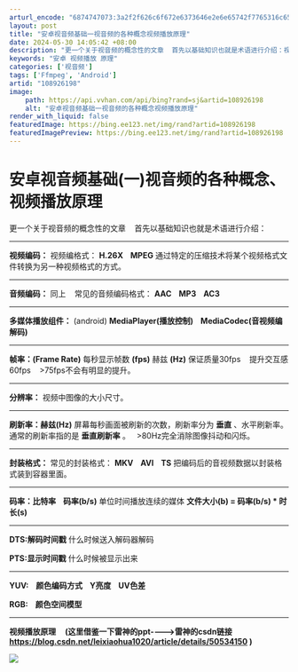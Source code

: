 ```yaml
---
arturl_encode: "6874747073:3a2f2f626c6f672e6373646e2e6e65742f7765316c6573732f:61727469636c652f64657461696c732f313038393236313938"
layout: post
title: "安卓视音频基础一视音频的各种概念视频播放原理"
date: 2024-05-30 14:05:42 +08:00
description: "更一个关于视音频的概念性的文章  首先以基础知识也就是术语进行介绍：视频编码：视频编格式：H.26X"
keywords: "安卓 视频播放 原理"
categories: ['视音频']
tags: ['Ffmpeg', 'Android']
artid: "108926198"
image:
    path: https://api.vvhan.com/api/bing?rand=sj&artid=108926198
    alt: "安卓视音频基础一视音频的各种概念视频播放原理"
render_with_liquid: false
featuredImage: https://bing.ee123.net/img/rand?artid=108926198
featuredImagePreview: https://bing.ee123.net/img/rand?artid=108926198
---
```


# 安卓视音频基础(一)视音频的各种概念、视频播放原理

更一个关于视音频的概念性的文章    首先以基础知识也就是术语进行介绍：

---

**视频编码：**
视频编格式：
**H.26X    MPEG**
通过特定的压缩技术将某个视频格式文件转换为另一种视频格式的方式。

---

**音频编码：**
同上    常见的音频编码格式：
**AAC    MP3    AC3**

---

**多媒体播放组件：**
(android)
**MediaPlayer(播放控制)    MediaCodec(音视频编解码)**

---

**帧率：(Frame Rate)**
每秒显示帧数
**(fps)**
赫兹
**(Hz)**
保证质量30fps    提升交互感60fps    >75fps不会有明显的提升。

---

**分辨率：**
视频中图像的大小尺寸。

---

**刷新率：赫兹(Hz)**
屏幕每秒画面被刷新的次数，刷新率分为
**垂直**
、水平刷新率。通常的刷新率指的是
**垂直刷新率**
。   >80Hz完全消除图像抖动和闪烁。

---

**封装格式：**
常见的封装格式：
**MKV    AVI    TS**
把编码后的音视频数据以封装格式装到容器里面。

---

**码率：比特率    码率(b/s)**
单位时间播放连续的媒体
**文件大小(b) = 码率(b/s) * 时长(s)**

---

**DTS:解码时间戳**
什么时候送入解码器解码

**PTS:显示时间戳**
什么时候被显示出来

---

**YUV:    颜色编码方式    Y亮度    UV色差**

**RGB:    颜色空间模型**

---

**视频播放原理     (这里借鉴一下雷神的ppt---->雷神的csdn链接
<https://blog.csdn.net/leixiaohua1020/article/details/50534150>
)**

![](https://i-blog.csdnimg.cn/blog_migrate/1fd220d3f59eee7d05cb4f4ec635991a.png)